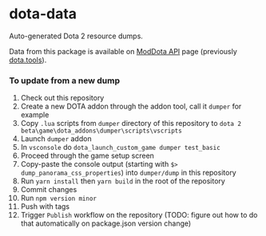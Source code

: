 # dota-data

Auto-generated Dota 2 resource dumps.

Data from this package is available on [ModDota API](http://moddota.com/api) page (previously [dota.tools](https://dota.tools/)).

### To update from a new dump

1. Check out this repository
2. Create a new DOTA addon through the addon tool, call it `dumper` for example
3. Copy `.lua` scripts from `dumper` directory of this repository to
   `dota 2 beta\game\dota_addons\dumper\scripts\vscripts`
4. Launch `dumper` addon
5. In `vsconsole` do `dota_launch_custom_game dumper test_basic`
6. Proceed through the game setup screen
7. Copy-paste the console output (starting with `$> dump_panorama_css_properties`) into `dumper/dump` in this repository
8. Run `yarn install` then `yarn build` in the root of the repository
9. Commit changes
10. Run `npm version minor`
12. Push with tags
13. Trigger `Publish` workflow on the repository (TODO: figure out how to do that automatically on
    package.json version change)
